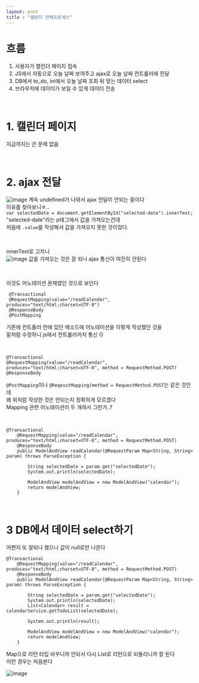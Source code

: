 ```yaml
---
layout: post
title : "캘린더 전체프로세스"
---
```


# 흐름
1. 사용자가 캘린더 페이지 접속  
2. JS에서 자동으로 오늘 날짜 보여주고 ajax로 오늘 날짜 컨트롤러에 전달
3. DB에서 to_do, ini에서 오늘 날짜 조회 뒤 맞는 데이터 select
4. 브라우저에 데이터가 보일 수 있게 데이터 전송  

<br>

# 1. 캘린더 페이지
지금까지는 큰 문제 없음

<br>

# 2. ajax 전달
![image](https://user-images.githubusercontent.com/86642180/158941780-805d7dcc-7473-4ce3-989b-24d382151228.png)
계속 undefined가 나와서 ajax 전달이 안되는 중이다  
이유를 찾아보니ㅎ..  
`var selectedDate = document.getElementById("selected-date").innerText;`  
"selected-date"라는 p태그에서 값을 가져오는건데  
처음에 `.value`를 작성해서 값을 가져오지 못한 것이었다.  

<br>

innerText로 고치니  
![image](https://user-images.githubusercontent.com/86642180/158942018-4ee25774-ef28-406a-a0cb-82aefa7177f7.png)
값을 가져오는 것은 잘 되나 ajax 통신이 여전히 안된다  

<br>

이것도 어노테이션 문제였던 것으로 보인다  
```
 @Transactional
 @RequestMapping(value="/readCalendar", produces="text/html;charset=UTF-8")
 @ResponseBody
 @PostMapping
```
기존에 컨트롤러 안에 있던 메소드에 어노테이션을 이렇게 작성했던 것을  
밑처럼 수정하니 js에서 컨트롤러까지 통신 O

<br>

```
@Transactional
@RequestMapping(value="/readCalendar", produces="text/html;charset=UTF-8", method = RequestMethod.POST)
@ResponseBody
```
`@PostMapping`이나 `@ReqeustMapping(method = RequestMethod.POST`는 같은 것인데  
왜 위처럼 작성한 것은 안되는지 정확하게 모르겠다  
Mapping 관련 어노테이션이 두 개여서 그런가..?  

<br>

```
@Transactional
    @RequestMapping(value="/readCalendar", produces="text/html;charset=UTF-8", method = RequestMethod.POST)
    @ResponseBody
    public ModelAndView readCalendar(@RequestParam Map<String, String> param) throws ParseException {

        String selectedDate = param.get("selectedDate");
        System.out.println(selectedDate);

        ModelAndView modelAndView = new ModelAndView("calendar");
        return modelAndView;
    }
```
<br>

# 3 DB에서 데이터 select하기
어쩐지 또 잘되나 했으나 값이 null로만 나온다  
```
@Transactional
    @RequestMapping(value="/readCalendar", produces="text/html;charset=UTF-8", method = RequestMethod.POST)
    @ResponseBody
    public ModelAndView readCalendar(@RequestParam Map<String, String> param) throws ParseException {

        String selectedDate = param.get("selectedDate");
        System.out.println(selectedDate);
        List<Calendar> result = calendarService.getTodoList(selectedDate);

        System.out.println(result);

        ModelAndView modelAndView = new ModelAndView("calendar");
        return modelAndView;
    }
```
Map으로 리턴 타입 바꾸니까 안되서 다시 List<CalendarDTO>로 리턴으로 되돌리니까 잘 된다  
이런 경우는 처음본다  
  
![image](https://user-images.githubusercontent.com/86642180/158947763-05ceb15b-f343-43bc-9d71-54f7cd187b81.png)
  
<br>
